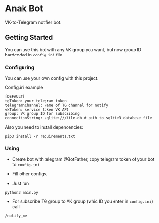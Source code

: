 # Anak Bot

VK-to-Telegram notifier bot.

## Getting Started

You can use this bot with any VK group you want, but now group ID hardcoded in `config.ini` file

### Configuring

You can use your own config with this project.

Config.ini example

```
[DEFAULT]
tgToken: your telegram token
telegramnChannel: Name of TG channel for notify
vkToken: service token VK API
group: VK group ID for subscribing
connectionString: sqlite:///file.db # path to sqlite3 database file
```

Also you need to install dependencies:
```
pip3 install -r requirements.txt
```

### Using

* Create bot with telegram @BotFather, copy telegram token of your bot to `config.ini`

* Fill other configs.

* Just run
```
python3 main.py
```

* For subscribe TG group to VK group (whic ID you enter in `config.ini`) call
```
/notify_me
```
